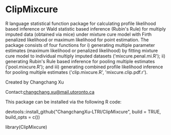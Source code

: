 # ClipMixcure

R language statistical function package for calculating profile likelihood based inference or Wald statistic based inference (Rubin's Rule) for multiply imputed data (obtained via mice) under mixture cure model with Firth penalized likelihood or maximum likelihood for point estimation. The package consists of four functions for i) generating multiple parameter estimates (maximum likelihood or penalized likelihood) by fitting mixture cure model to individual multiply imputed datasets ('mixcure.penal.mi.R'); ii) generating Rubin's Rule based inference for pooling multiple estimates ('pool.mixcure.R'); and iii) generating combined profile likelihood inference for pooling multiple estimates ('clip.mixcure.R', 'mixcure.clip.pdf.r'). 

Created by Changchang Xu

Contact:changchang.xu@mail.utoronto.ca

This package can be installed via the following R code:

devtools::install_github("ChangchangXu-LTRI/ClipMixcure", build = TRUE, build_opts = c())

library(ClipMixcure)
